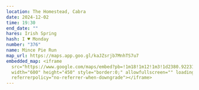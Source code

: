 ```yaml
---
location: The Homestead, Cabra
date: 2024-12-02
time: 19:30
end_date: ""
hares: Irish Spring
hash: I ♥ Monday
number: "376"
name: Mince Pie Run
map_url: https://maps.app.goo.gl/kaJZsrjb7MnhTS7u7
embedded_map: <iframe
  src="https://www.google.com/maps/embed?pb=!1m18!1m12!1m3!1d2380.9223111102824!2d-6.292835687484222!3d53.362545273395554!2m3!1f0!2f0!3f0!3m2!1i1024!2i768!4f13.1!3m3!1m2!1s0x48670dcefc195a37%3A0xe3316c029643c8d3!2sThe%20Homestead%20Bar%20%2F%20Fitzgerald%E2%80%99s!5e0!3m2!1sen!2sie!4v1729715215372!5m2!1sen!2sie"
  width="600" height="450" style="border:0;" allowfullscreen="" loading="lazy"
  referrerpolicy="no-referrer-when-downgrade"></iframe>
---
```

